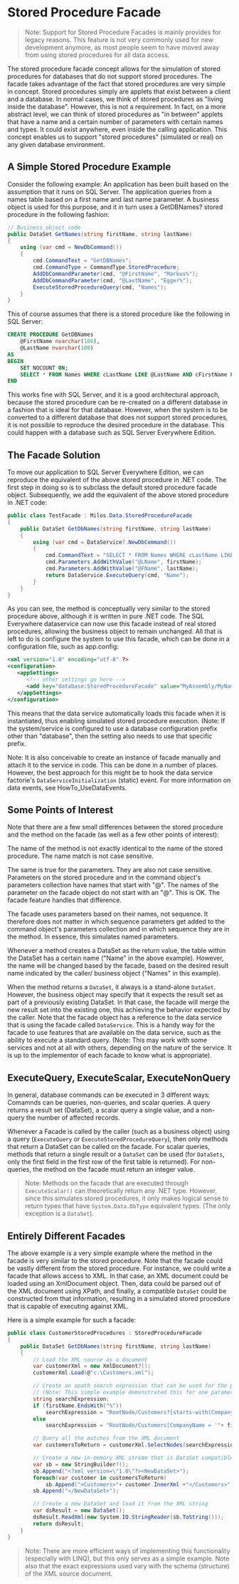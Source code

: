 ﻿# Stored Procedure Facade

> Note: Support for Stored Procedure Facades is mainly provides for legacy reasons. This feature is not very commonly used for new development anymore, as most people seem to have moved away from using stored procedures for all data access.

The stored procedure facade concept allows for the simulation of stored procedures for databases that do not support stored procedures. The facade takes advantage of the fact that stored procedures are very simple in concept. Stored procedures simply are applets that exist between a client and a database. In normal cases, we think of stored procedures as "living inside the database". However, this is not a requirement. In fact, on a more abstract level, we can think of stored procedures as "in between" applets that have a name and a certain number of parameters with certain names and types. It could exist anywhere, even inside the calling application. This concept enables us to support "stored procedures" (simulated or real) on any given database environment.

## A Simple Stored Procedure Example

Consider the following example: An application has been built based on the assumption that it runs on SQL Server. The application queries from a names table based on a first name and last name parameter. A business object is used for this purpose, and it in turn uses a GetDBNames? stored procedure in the following fashion:

```cs
// Business object code
public DataSet GetNames(string firstName, string lastName)
{
    using (var cmd = NewDbCommand())
    {
        cmd.CommandText = "GetDBNames";
        cmd.CommandType = CommandType.StoredProcedure;
        AddDbCommandParameter(cmd, "@FirstName", "Markus%");
        AddDbCommandParameter(cmd, "@LastName", "Egger%");
        ExecuteStoredProcedureQuery(cmd, "Names");
    }
}
```

This of course assumes that there is a stored procedure like the following in SQL Server:

```sql
CREATE PROCEDURE GetDBNames 
    @FirstName nvarchar(100),
    @LastName nvarchar(100)
AS
BEGIN
    SET NOCOUNT ON;
    SELECT * FROM Names WHERE cLastName LIKE @LastName AND cFirstName LIKE @FirstName
END
```

This works fine with SQL Server, and it is a good architectural approach, because the stored procedure can be re-created on a different database in a fashion that is ideal for that database. However, when the system is to be converted to a different database that does not support stored procedures, it is not possible to reproduce the desired procedure in the database. This could happen with a database such as SQL Server Everywhere Edition.

## The Facade Solution

To move our application to SQL Server Everywhere Edition, we can reproduce the equivalent of the above stored procedure in .NET code. The first step in doing so is to subclass the default stored procedure facade object. Subsequently, we add the equivalent of the above stored procedure in .NET code:

```cs
public class TestFacade : Milos.Data.StoredProcedureFacade
{
    public DataSet GetDbNames(string firstName, string lastName)
    {
        using (var cmd = DataService?.NewDbCommand())
        {
            cmd.CommandText = "SELECT * FROM Names WHERE cLastName LIKE @LName AND cFirstName LIKE @FName";
            cmd.Parameters.AddWithValue("@LName", firstName);
            cmd.Parameters.AddWithValue("@FName", lastName);
            return DataService.ExecuteQuery(cmd, "Name");
        }
    }
}
```

As you can see, the method is conceptually very similar to the stored procedure above, although it is written in pure .NET code. The SQL Everywhere dataservice can now use this facade instead of real stored procedures, allowing the business object to remain unchanged. All that is left to do is configure the system to use this facade, which can be done in a configuration file, such as app.config:

```xml
<xml version="1.0" encoding="utf-8" ?>
<configuration>
   <appSettings>
      <!-- other settings go here -->
      <add key="database:StoredProcedureFacade" value="MyAssembly/MyNamespace.TestFacade"/>
   </appSettings>
</configuration>
```

This means that the data service automatically loads this facade when it is instantiated, thus enabling simulated stored procedure execution. (Note: If the system/service is configured to use a database configuration prefix other than "database", then the setting also needs to use that specific prefix.

Note: It is also conceivable to create an instance of facade manually and attach it to the service in code. This can be done in a number of places. However, the best approach for this might be to hook the data service factorie's ```DataServiceInitialization``` (static) event. For more information on data events, see HowTo_UseDataEvents.

## Some Points of Interest

Note that there are a few small differences between the stored procedure and the method on the facade (as well as a few other points of interest):

The name of the method is not exactly identical to the name of the stored procedure. The name match is not case sensitive.

The same is true for the parameters. They are also not case sensitive.
Parameters on the stored procedure and in the command object's parameters collection have names that start with "@". The names of the parameter on the facade object do not start with an "@". This is OK. The facade feature handles that difference.

The facade uses parameters based on their names, not sequence. It therefore does not matter in which sequence parameters get added to the command object's parameters collection and in which sequence they are in the method. In essence, this simulates named parameters.

Whenever a method creates a DataSet as the return value, the table within the DataSet has a certain name ("Name" in the above example). However, the name will be changed based by the facade, based on the desired result name indicated by the caller/ business object ("Names" in this example).

When the method returns a ```DataSet```, it always is a stand-alone ```DataSet```. However, the business object may specify that it expects the result set as part of a previously existing DataSet. In that case, the facade will merge the new result set into the existing one, this achieving the behavior expected by the caller.
Note that the facade object has a reference to the data service that is using the facade called ```DataService```. This is a handy way for the facade to use features that are available on the data service, such as the ability to execute a standard query. (Note: This may work with some services and not at all with others, depending on the nature of the service. It is up to the implementor of each facade to know what is appropriate).
 
## ExecuteQuery, ExecuteScalar, ExecuteNonQuery

In general, database commands can be executed in 3 different ways: Comamnds can be queries, non-queries, and scalar queries. A query returns a result set (DataSet), a scalar query a single value, and a non-query the number of affected records.

Whenever a Facade is called by the caller (such as a business object) using a query (```ExecuteQuery``` or ```ExecuteStoredProcedureQuery```), then only methods that return a DataSet can be called on the facade. For scalar queries, methods that return a single result or a ```DataSet``` can be used (for ```DataSets```, only the first field in the first row of the first table is returned). For non-queries, the method on the facade must return an integer value.

> Note: Methods on the facade that are executed through ```ExecuteScalar()``` can theoretically return any .NET type. However, since this simulates stored procedures, it only makes logical sense to return types that have ```System.Data.DbType``` equivalent types. (The only exception is a ```DataSet```).

## Entirely Different Facades

The above example is a very simple example where the method in the facade is very similar to the stored procedure. Note that the facade could be vastly different from the stored procedure. For instance, we could write a facade that allows access to XML. In that case, an XML document could be loaded using an XmlDocument object. Then, data could be parsed out of the XML document using XPath, and finally, a compatible ```DataSet``` could be constructed from that information, resulting in a simulated stored procedure that is capable of executing against XML.

Here is a simple example for such a facade:

```cs
public class CustomerStoredProcedures : StoredProcedureFacade
{
    public DataSet GetDbNames(string firstName, string lastName)
    {
        // Load the XML source as a document
        var customerXml = new XmlDocument?();
        customerXml.Load(@"c:\Customers.xml");

        // Create an xpath search expression that can be used for the provided parameter
        // (Note: This simple example demonstrated this for one parameter only)
        string searchExpression;
        if (firstName.EndsWith("%"))
            searchExpression = "RootNode/Customers?[starts-with(CompanyName,'"+ firstName.Replace("%",string.Empty) +"')]";
        else
            searchExpression = "RootNode/Customers[CompanyName = '"+ firstName +"']";

        // Query all the matches from the XML document
        var customersToReturn = customerXml.SelectNodes(searchExpression);

        // Create a new in-memory XML stream that is DataSet compatible
        var sb = new StringBuilder?();
        sb.Append("<?xml version=\"1.0\"?><NewDataSet>");
        foreach(var customer in customersToReturn)
            sb.Append("<Customers>"+ customer.InnerXml +"</Customers>");
        sb.Append("</NewDataSet>");

        // Create a new DataSet and load it from the XML string
        var dsResult = new DataSet();
        dsResult.ReadXml(new System.IO.StringReader(sb.ToString()));
        return dsResult;
    }
}
```

> Note: There are more efficient ways of implementing this functionality (especially with LINQ), but this only serves as a simple example. Note also that the exact expressions used vary with the schema (structure) of the XML source document.